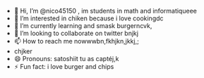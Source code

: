 - 👋 Hi, I’m @nico45150 , im students in math and informatiqueee
- 👀 I’m interested in chiken because i love cookingdc
- 🌱 I’m currently learning and smask burgerncvk,
- 💞️ I’m looking to collaborate on twitter bnjkj
- 📫 How to reach me nowwwbn,fkhjkn,jkkj,;
- chjker
- 😄 Pronouns: satoshiit tu as captéj,k
- ⚡ Fun fact: i love burger and chips

<!---
nico45150/nico45150 is a ✨ special ✨ repository because its `README.md` (this file) appears on your GitHub profile.
You can click the Preview link to take a look at your changes.
--->

